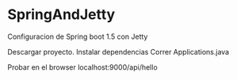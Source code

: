 # SpringAndJetty
Configuracion de Spring boot 1.5 con Jetty

Descargar proyecto.
Instalar dependencias
Correr Applications.java

Probar en el browser localhost:9000/api/hello
